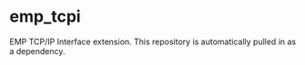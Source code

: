 emp_tcpi
========

EMP TCP/IP Interface extension. This repository is automatically pulled in as a dependency.